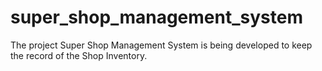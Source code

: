 # super_shop_management_system
The project Super Shop Management System is being developed to keep the record of the Shop Inventory.
